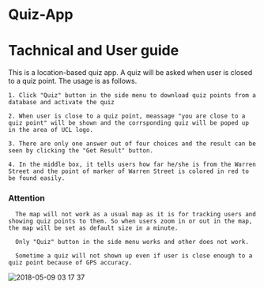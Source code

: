 # Quiz-App

# Tachnical and User guide

  This is a location-based quiz app. A quiz will be asked when user is closed to a quiz point. The usage is as follows.
  
    1. Click "Quiz" button in the side menu to download quiz points from a database and activate the quiz
    
    2. When user is close to a quiz point, meassage "you are close to a quiz point" will be shown and the corrsponding quiz will be poped up in the area of UCL logo. 
    
    3. There are only one answer out of four choices and the result can be seen by clicking the "Get Result" button.
    
    4. In the middle box, it tells users how far he/she is from the Warren Street and the point of marker of Warren Street is colored in red to be found easily. 
    
   <h3> Attention </h3>
   
      The map will not work as a usual map as it is for tracking users and showing quiz points to them. So when users zoom in or out in the map, the map will be set as default size in a minute.
      
      Only "Quiz" button in the side menu works and other does not work.
      
      Sometime a quiz will not shown up even if user is close enough to a quiz point because of GPS accuracy. 


![2018-05-09 03 17 37](https://user-images.githubusercontent.com/35526637/39792424-6caa9e70-5338-11e8-874c-0ba6e2130ef1.png)

